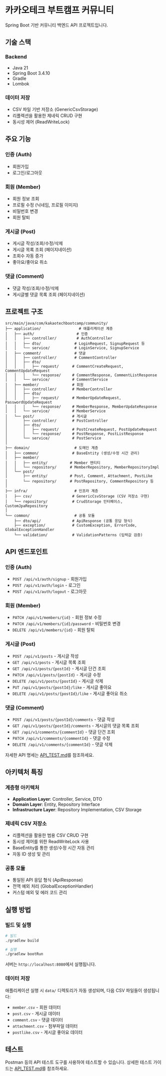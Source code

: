 # 카카오테크 부트캠프 커뮤니티

Spring Boot 기반 커뮤니티 백엔드 API 프로젝트입니다.

## 기술 스택

### Backend
- Java 21
- Spring Boot 3.4.10
- Gradle
- Lombok

### 데이터 저장
- CSV 파일 기반 저장소 (GenericCsvStorage)
- 리플렉션을 활용한 제네릭 CRUD 구현
- 동시성 제어 (ReadWriteLock)

## 주요 기능

### 인증 (Auth)
- 회원가입
- 로그인/로그아웃

### 회원 (Member)
- 회원 정보 조회
- 프로필 수정 (닉네임, 프로필 이미지)
- 비밀번호 변경
- 회원 탈퇴

### 게시글 (Post)
- 게시글 작성/조회/수정/삭제
- 게시글 목록 조회 (페이지네이션)
- 조회수 자동 증가
- 좋아요/좋아요 취소

### 댓글 (Comment)
- 댓글 작성/조회/수정/삭제
- 게시글별 댓글 목록 조회 (페이지네이션)

## 프로젝트 구조

```
src/main/java/com/kakaotechbootcamp/community/
├── application/                 # 애플리케이션 계층
│   ├── auth/                   # 인증
│   │   ├── controller/         # AuthController
│   │   ├── dto/               # LoginRequest, SignupRequest 등
│   │   └── service/           # LoginService, SignupService
│   ├── comment/               # 댓글
│   │   ├── controller/        # CommentController
│   │   ├── dto/
│   │   │   ├── request/      # CommentCreateRequest, CommentUpdateRequest
│   │   │   └── response/     # CommentResponse, CommentListResponse
│   │   └── service/          # CommentService
│   ├── member/               # 회원
│   │   ├── controller/       # MemberController
│   │   ├── dto/
│   │   │   ├── request/      # MemberUpdateRequest, PasswordUpdateRequest
│   │   │   └── response/     # MemberResponse, MemberUpdateResponse
│   │   └── service/          # MemberService
│   └── post/                 # 게시글
│       ├── controller/       # PostController
│       ├── dto/
│       │   ├── request/      # PostCreateRequest, PostUpdateRequest
│       │   └── response/     # PostResponse, PostListResponse
│       └── service/          # PostService
│
├── domain/                    # 도메인 계층
│   ├── common/               # BaseEntity (생성/수정 시간 관리)
│   ├── member/
│   │   ├── entity/          # Member 엔티티
│   │   └── repository/      # MemberRepository, MemberRepositoryImpl
│   └── post/
│       ├── entity/          # Post, Comment, Attachment, PostLike
│       └── repository/      # PostRepository, CommentRepository 등
│
├── infra/                     # 인프라 계층
│   ├── csv/                  # GenericCsvStorage (CSV 저장소 구현)
│   └── repository/           # CrudStorage 인터페이스, CustomJpaRepository
│
└── common/                    # 공통 모듈
    ├── dto/api/              # ApiResponse (공통 응답 형식)
    ├── exception/            # CustomException, ErrorCode, GlobalExceptionHandler
    └── validation/           # ValidationPatterns (입력값 검증)
```

## API 엔드포인트

### 인증 (Auth)
- `POST /api/v1/auth/signup` - 회원가입
- `POST /api/v1/auth/login` - 로그인
- `POST /api/v1/auth/logout` - 로그아웃

### 회원 (Member)
- `PATCH /api/v1/members/{id}` - 회원 정보 수정
- `PATCH /api/v1/members/{id}/password` - 비밀번호 변경
- `DELETE /api/v1/members/{id}` - 회원 탈퇴

### 게시글 (Post)
- `POST /api/v1/posts` - 게시글 작성
- `GET /api/v1/posts` - 게시글 목록 조회
- `GET /api/v1/posts/{postId}` - 게시글 단건 조회
- `PATCH /api/v1/posts/{postId}` - 게시글 수정
- `DELETE /api/v1/posts/{postId}` - 게시글 삭제
- `PUT /api/v1/posts/{postId}/like` - 게시글 좋아요
- `DELETE /api/v1/posts/{postId}/like` - 게시글 좋아요 취소

### 댓글 (Comment)
- `POST /api/v1/posts/{postId}/comments` - 댓글 작성
- `GET /api/v1/posts/{postId}/comments` - 게시글의 댓글 목록 조회
- `GET /api/v1/comments/{commentId}` - 댓글 단건 조회
- `PATCH /api/v1/comments/{commentId}` - 댓글 수정
- `DELETE /api/v1/comments/{commentId}` - 댓글 삭제

자세한 API 명세는 [API_TEST.md](API_TEST.md)를 참조하세요.

## 아키텍처 특징

### 계층형 아키텍처
- **Application Layer**: Controller, Service, DTO
- **Domain Layer**: Entity, Repository Interface
- **Infrastructure Layer**: Repository Implementation, CSV Storage

### 제네릭 CSV 저장소
- 리플렉션을 활용한 범용 CSV CRUD 구현
- 동시성 제어를 위한 ReadWriteLock 사용
- BaseEntity를 통한 생성/수정 시간 자동 관리
- 자동 ID 생성 및 관리

### 공통 모듈
- 통일된 API 응답 형식 (ApiResponse)
- 전역 예외 처리 (GlobalExceptionHandler)
- 커스텀 예외 및 에러 코드 관리

## 실행 방법

### 빌드 및 실행
```bash
# 빌드
./gradlew build

# 실행
./gradlew bootRun
```

서버는 `http://localhost:8080`에서 실행됩니다.

### 데이터 저장
애플리케이션 실행 시 `data/` 디렉토리가 자동 생성되며, 다음 CSV 파일들이 생성됩니다:
- `member.csv` - 회원 데이터
- `post.csv` - 게시글 데이터
- `comment.csv` - 댓글 데이터
- `attachment.csv` - 첨부파일 데이터
- `postlike.csv` - 게시글 좋아요 데이터

## 테스트

Postman 등의 API 테스트 도구를 사용하여 테스트할 수 있습니다.
상세한 테스트 가이드는 [API_TEST.md](API_TEST.md)를 참조하세요.